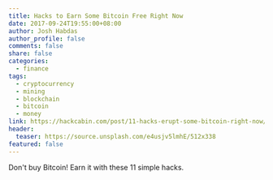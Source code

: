 ```yaml
---
title: Hacks to Earn Some Bitcoin Free Right Now
date: 2017-09-24T19:55:00+08:00
author: Josh Habdas
author_profile: false
comments: false
share: false
categories:
  - finance
tags:
  - cryptocurrency
  - mining
  - blockchain
  - bitcoin
  - money
link: https://hackcabin.com/post/11-hacks-erupt-some-bitcoin-right-now/
header:
  teaser: https://source.unsplash.com/e4usjv5lmhE/512x338
featured: false
---
```


Don't buy Bitcoin! Earn it with these 11 simple hacks.
